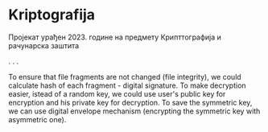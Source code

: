 # Kriptografija
Пројекат урађен 2023. године на предмету Крипттографија и рачунарска заштита

.
.
.
 
To ensure that file fragments are not changed (file integrity), we could calculate hash of each fragment - digital signature.
To make decryption easier, istead of a random key, we could use user's public key for encryption and his private key for decryption.
To save the symmetric key, we can use digital envelope mechanism (encrypting the symmetric key with asymmetric one).
 

